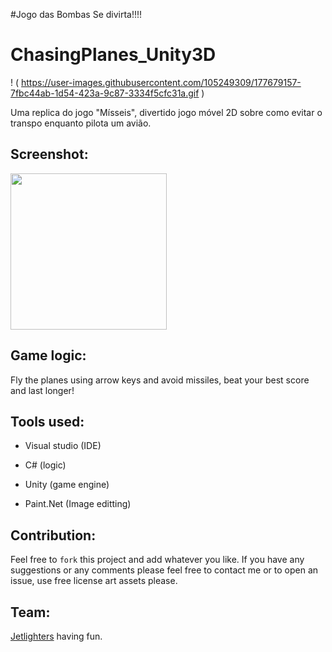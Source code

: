 #Jogo das Bombas 
Se divirta!!!!
  
# ChasingPlanes_Unity3D



!  ( https://user-images.githubusercontent.com/105249309/177679157-7fbc44ab-1d54-423a-9c87-3334f5cfc31a.gif )

Uma replica do jogo "Mísseis", divertido jogo móvel 2D sobre como evitar o transpo enquanto pilota um avião.

## Screenshot:

<img src="Assets/chasing planes GIF.gif" width ="250"/>

## Game logic:

Fly the planes using arrow keys and avoid missiles, beat your best score and last longer!

## Tools used:

* Visual studio (IDE)

* C# (logic)

* Unity (game engine)

* Paint.Net (Image editting)

## Contribution:

Feel free to `fork` this project and add whatever you like. If you have any suggestions or any comments please feel free to contact me or to open an issue, use free license art assets please.

## Team:

[Jetlighters](https://github.com/JetLightStudio) having fun.

